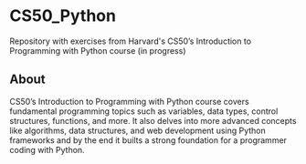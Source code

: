 # CS50_Python
Repository with exercises from Harvard's CS50’s Introduction to Programming with Python course (in progress)

## About
CS50’s Introduction to Programming with Python course covers fundamental programming topics such as variables, data types, control structures, functions, and more. It also delves into more advanced concepts like algorithms, data structures, and web development using Python frameworks and by the end it builts a strong foundation for a programmer coding with Python.
